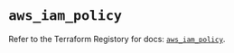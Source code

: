 # `aws_iam_policy`

Refer to the Terraform Registory for docs: [`aws_iam_policy`](https://registry.terraform.io/providers/hashicorp/aws/5.8.0/docs/resources/iam_policy).
